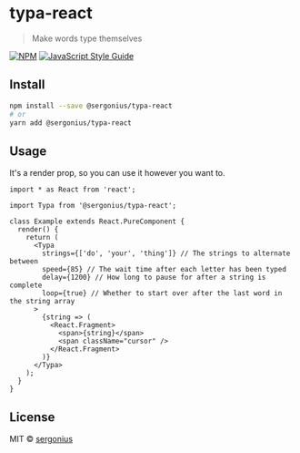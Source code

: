 # typa-react

> Make words type themselves

[![NPM](https://img.shields.io/npm/v/@sergonius/typa-react.svg)](https://www.npmjs.com/package/@sergonius/typa-react) [![JavaScript Style Guide](https://img.shields.io/badge/code_style-standard-brightgreen.svg)](https://standardjs.com)

## Install

```bash
npm install --save @sergonius/typa-react
# or
yarn add @sergonius/typa-react
```

## Usage

It's a render prop, so you can use it however you want to.

```tsx
import * as React from 'react';

import Typa from '@sergonius/typa-react';

class Example extends React.PureComponent {
  render() {
    return (
      <Typa
        strings={['do', 'your', 'thing']} // The strings to alternate between
        speed={85} // The wait time after each letter has been typed
        delay={1200} // How long to pause for after a string is complete
        loop={true} // Whether to start over after the last word in the string array
      >
        {string => (
          <React.Fragment>
            <span>{string}</span>
            <span className="cursor" />
          </React.Fragment>
        )}
      </Typa>
    );
  }
}
```

## License

MIT © [sergonius](https://github.com/sergonius)

